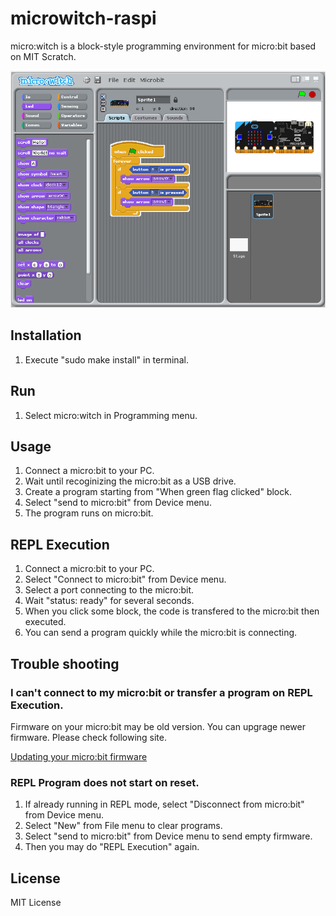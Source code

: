 # microwitch-raspi
micro:witch is a block-style programming environment for micro:bit based on MIT Scratch.

![screenshot1](https://raw.githubusercontent.com/EiichiroIto/microwitch/master/src/images/screenshot1.png)

## Installation
1. Execute "sudo make install" in terminal.

## Run
1. Select micro:witch in Programming menu.

## Usage
1. Connect a micro:bit to your PC.
1. Wait until recoginizing the micro:bit as a USB drive.
1. Create a program starting from "When green flag clicked" block.
1. Select "send to micro:bit" from Device menu.
1. The program runs on micro:bit.

## REPL Execution
1. Connect a micro:bit to your PC.
1. Select "Connect to micro:bit" from Device menu.
1. Select a port connecting to the micro:bit.
1. Wait "status: ready" for several seconds.
1. When you click some block, the code is transfered to the micro:bit then executed.
1. You can send a program quickly while the micro:bit is connecting.

## Trouble shooting
### I can't connect to my micro:bit or transfer a program on REPL Execution.
Firmware on your micro:bit may be old version. You can upgrage newer firmware. Please check following site.

[Updating your micro:bit firmware](https://microbit.org/ja/guide/firmware/)

### REPL Program does not start on reset.
1. If already running in REPL mode, select "Disconnect from micro:bit" from Device menu.
1. Select "New" from File menu to clear programs.
1. Select "send to micro:bit" from Device menu to send empty firmware.
1. Then you may do "REPL Execution" again.

## License
MIT License
